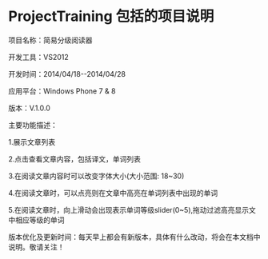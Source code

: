 ProjectTraining 包括的项目说明
================================
项目名称：简易分级阅读器

开发工具：VS2012

开发时间：2014/04/18--2014/04/28

应用平台：Windows Phone 7 & 8

版本：V.1.0.0

主要功能描述：

1.展示文章列表

2.点击查看文章内容，包括译文，单词列表

3.在阅读文章内容时可以改变字体大小(大小范围: 18~30)

4.在阅读文章时，可以点亮则在文章中高亮在单词列表中出现的单词

5.在阅读文章时，向上滑动会出现表示单词等级slider(0~5),拖动过滤高亮显示文中相应等级的单词

版本优化及更新时间：每天早上都会有新版本，具体有什么改动，将会在本文档中说明。敬请关注！
